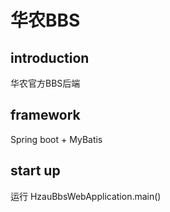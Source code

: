 # 华农BBS

## introduction
华农官方BBS后端

## framework
Spring boot + MyBatis

## start up
运行 HzauBbsWebApplication.main() 
